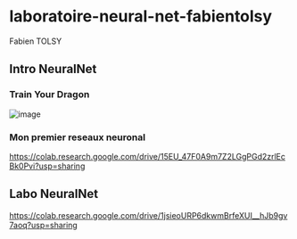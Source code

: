 # laboratoire-neural-net-fabientolsy
Fabien TOLSY  

## Intro NeuralNet

### Train Your Dragon

![image](https://user-images.githubusercontent.com/70379105/198126270-ddde4613-80af-4ea9-990f-b22c00b4bf58.png)


### Mon premier reseaux neuronal

https://colab.research.google.com/drive/15EU_47F0A9m7Z2LGgPGd2zrlEcBk0Pvi?usp=sharing

## Labo NeuralNet

https://colab.research.google.com/drive/1jsieoURP6dkwmBrfeXUI__hJb9gv7aoq?usp=sharing
